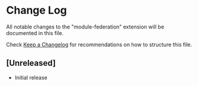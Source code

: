 # Change Log

All notable changes to the "module-federation" extension will be documented in this file.

Check [Keep a Changelog](http://keepachangelog.com/) for recommendations on how to structure this file.

## [Unreleased]

- Initial release